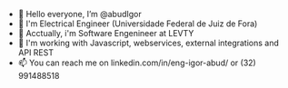 - 👋 Hello everyone, I’m @abudIgor
- 👀 I'm Electrical Engineer (Universidade Federal de Juiz de Fora)
- 🌱 Acctually, i'm Software Engenineer at LEVTY
- 💞️ I'm working with Javascript, webservices, external integrations and API REST
- 📫 You can reach me on linkedin.com/in/eng-igor-abud/ or (32) 991488518

<!---
abudIgor/abudIgor is a ✨ special ✨ repository because its `README.md` (this file) appears on your GitHub profile.
You can click the Preview link to take a look at your changes.
--->
